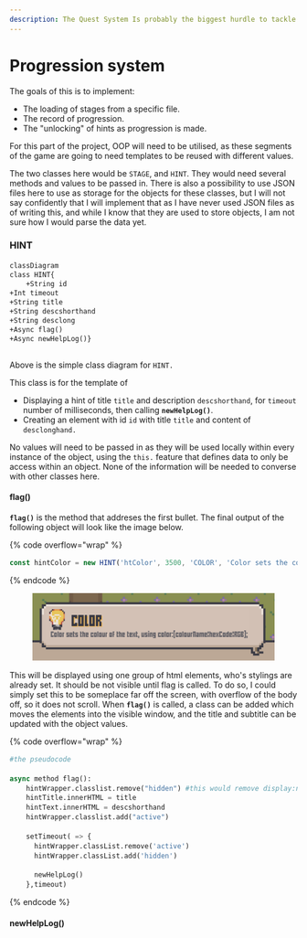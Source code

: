 ```yaml
---
description: The Quest System Is probably the biggest hurdle to tackle so far.
---
```


# Progression system

The goals of this is to implement:

* The loading of stages from a specific file.
* The record of progression.&#x20;
* The "unlocking" of hints as progression is made.

For this part of the project, OOP will need to be utilised, as these segments of the game are going to need templates to be reused with different values.&#x20;

The two classes here would be `STAGE`, and `HINT`. They would need several methods and values to be passed in. There is also a possibility to use JSON files here to use as storage for the objects for these classes, but I will not say confidently that I will implement that as I have never used JSON files as of writing this, and while I know that they are used to store objects, I am not sure how I would parse the data yet.

### HINT

```mermaid
classDiagram
class HINT{
    +String id
+Int timeout
+String title
+String descshorthand
+String desclong
+Async flag()
+Async newHelpLog()}
  
```

Above is the simple class diagram for `HINT.`

This class is for the template of&#x20;

* Displaying a hint of title `title` and description `descshorthand`, for `timeout` number of milliseconds, then calling **`newHelpLog()`**.
* Creating an element with id `id` with title `title` and content of `desclonghand.`

No values will need to be passed in as they will be used locally within every instance of the object, using the `this.` feature that defines data to only be access within an object. None of the information will be needed to converse with other classes here.

#### flag()

**`flag()`** is the method that addreses the first bullet. The final output of the following object will look like the image below.

{% code overflow="wrap" %}
```javascript
const hintColor = new HINT('htColor', 3500, 'COLOR', 'Color sets the colour of the text, using color:[colourName¦hexCode¦RGB];', "<e>Color</e> is a property that defines the colour of the text. Unfortunately, using the american spelling of it.<br>The way you use this property is:<br><syntax>color:[colourName¦hexCode¦RGBa];</syntax><br><e>colourName</e> is a word for a colour. These names are already defined- you can find a full list <a href='https://htmlcolorcodes.com/color-names/'>here.</a><br><e>hexCodes</e> are a special code which look like <e>#</e>abcdef. <a href='https://www.hexcolortool.com/'>Here</a> is a colour picker that generates a hex code. You may see it also generates a <e>RGBa</e> code, which works similarly.<br>RGBa are written as <e>rgba(number,number,number,0 to 1)</e>, where all numbers are between 0 and 255. <e>a</> is Alpha, which is another name for<e> opacity</e>.")

```
{% endcode %}

<figure><img src="../../.gitbook/assets/image (2).png" alt=""><figcaption></figcaption></figure>

This will be displayed using one group of html elements, who's stylings are already set. It should be not visible until flag is called. To do so, I could simply set this to be someplace far off the screen, with overflow of the body off, so it does not scroll. When **`flag()`** is called, a class can be added which moves the elements into the visible window, and the title and subtitle can be updated with the object values.&#x20;

{% code overflow="wrap" %}
```python
#the pseudocode 

async method flag():
    hintWrapper.classlist.remove("hidden") #this would remove display:none
    hintTitle.innerHTML = title
    hintText.innerHTML = descshorthand
    hintWrapper.classlist.add("active")
    
    setTimeout( => {
      hintWrapper.classList.remove('active')
      hintWrapper.classList.add('hidden')

      newHelpLog()
    },timeout)
```
{% endcode %}

#### newHelpLog()


